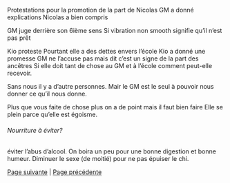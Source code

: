 Protestations pour la promotion de la part de Nicolas
GM a donné explications Nicolas a bien compris

GM juge derrière son 6ième sens
Si vibration non smooth signifie qu’il n’est pas prêt

Kio proteste 
Pourtant elle a des dettes envers l’école
Kio a donné une promesse 
GM ne l’accuse pas mais dit c’est un signe de la part des ancêtres
Si elle doit tant de chose au GM et à l’école comment peut-elle recevoir.

Sans nous il y a d’autre personnes. Mair le GM est le seul à pouvoir nous donner ce qu’il nous donne.

Plus que vous faite de chose plus on a de point mais il faut bien faire
Elle se plein parce qu’elle est égoisme. 

###### Nourriture à éviter?
éviter l’abus d’alcool. On boira un peu pour une bonne digestion et bonne humeur.
Diminuer le sexe (de moitié) pour ne pas épuiser le chi.

[Page suivante](2024-02-04-12.md) | [Page précédente](2024-02-04-10.md)